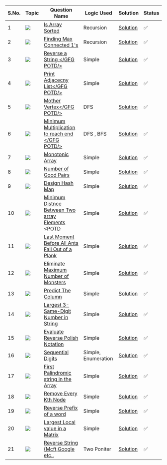 S.No. | Topic | Question Name | Logic Used | Solution | Status |
------|---------------|------------|-------|------|------|
1 | ![](https://img.shields.io/badge/Sorting-f0772b?style=for-the-badge&logo=array&logoColor=black) | [Is Array Sorted](https://leetcode.com/problems/check-if-array-is-sorted-and-rotated/) | Recursion | [Solution](https://github.com/himanshugupta09/LEETCODE_SOLUTIONS/blob/main/Basic-DSA-Quest/is-array-sorted.cpp) | ✅ |
2 | ![](https://img.shields.io/badge/Recursion-f0772b?style=for-the-badge&logo=array&logoColor=black) | [Finding Max Connected 1's](https://leetcode.com/problems/check-if-array-is-sorted-and-rotated/) | Recursion | [Solution](https://github.com/himanshugupta09/LEETCODE_SOLUTIONS/blob/main/Basic-DSA-Quest/length-of-connected-cells-of-1s.cpp) | ✅ |
3 | ![](https://img.shields.io/badge/String-f0772b?style=for-the-badge&logo=array&logoColor=black) | [Reverse a String </GFG POTD/>](https://practice.geeksforgeeks.org/problems/reverse-a-string/1) | Simple | [Solution](https://github.com/himanshugupta09/LEETCODE_SOLUTIONS/blob/main/Basic-DSA-Quest/reverse-a-string.cpp) | ✅ |
4 | ![](https://img.shields.io/badge/String-f0772b?style=for-the-badge&logo=array&logoColor=black) | [Print Adjacecny List</GFG POTD/>](https://practice.geeksforgeeks.org/problems/print-adjacency-list-1587115620/1) | Simple | [Solution](https://github.com/himanshugupta09/LEETCODE_SOLUTIONS/blob/main/Basic-DSA-Quest/print-adjacency-list.cpp) | ✅ |
5 | ![](https://img.shields.io/badge/Graph-f0772b?style=for-the-badge&logo=array&logoColor=black) | [Mother Vertex</GFG POTD/>](https://practice.geeksforgeeks.org/problems/mother-vertex/1) | DFS | [Solution](https://github.com/himanshugupta09/LEETCODE_SOLUTIONS/blob/main/Basic-DSA-Quest/mother-vertex.cp) | ✅ |
6 | ![](https://img.shields.io/badge/Graph-f0772b?style=for-the-badge&logo=array&logoColor=black) | [Minimum Multiplication to reach end </GFG POTD/>](https://practice.geeksforgeeks.org/problems/minimum-multiplications-to-reach-end/1) | DFS , BFS| [Solution](https://github.com/himanshugupta09/LEETCODE_SOLUTIONS/blob/main/Basic-DSA-Quest/minimum-multiplication-to-reach-end.cpp) | ✅ |
7 | ![](https://img.shields.io/badge/array-f0772b?style=for-the-badge&logo=array&logoColor=black) | [Monotonic Array](https://leetcode.com/problems/monotonic-array/description/?envType=daily-question&envId=2023-09-29) | Simple| [Solution](https://github.com/himanshugupta09/LEETCODE_SOLUTIONS/blob/main/Basic-DSA-Quest/monotonic-array.cpp) | ✅ |
8 | ![](https://img.shields.io/badge/array-f0772b?style=for-the-badge&logo=array&logoColor=black) | [Number of Good Pairs](https://leetcode.com/problems/number-of-good-pairs/description/) | Simple| [Solution](https://github.com/himanshugupta09/LEETCODE_SOLUTIONS/blob/main/Basic-DSA-Quest/number-of-good-pairs.cpp) | ✅ |
9 | ![](https://img.shields.io/badge/array-f0772b?style=for-the-badge&logo=array&logoColor=black) | [Design Hash Map](https://leetcode.com/problems/design-hashmap/description/) | Simple| [Solution](https://github.com/himanshugupta09/LEETCODE_SOLUTIONS/blob/main/Basic-DSA-Quest/design-hash-map.cpp) | ✅ |
10 | ![](https://img.shields.io/badge/array-f0772b?style=for-the-badge&logo=array&logoColor=black) | [Minimum Distnce Between Two array Elements <POTD](https://www.geeksforgeeks.org/problems/minimum-distance-between-two-numbers/1) | Simple| [Solution](https://github.com/himanshugupta09/LEETCODE_SOLUTIONS/blob/main/Basic-DSA-Quest/minimum-distance-between-two-numbers.cpp) | ✅ |
11 | ![](https://img.shields.io/badge/array-f0772b?style=for-the-badge&logo=array&logoColor=black) | [Last Moment Before All Ants Fall Out of a Plank](https://leetcode.com/problems/last-moment-before-all-ants-fall-out-of-a-plank/) | Simple| [Solution](https://github.com/himanshugupta09/LEETCODE_SOLUTIONS/blob/main/Basic-DSA-Quest/last-moment-before-all-ants-fall-out-of-a-plank.cpp) | ✅ |
12 | ![](https://img.shields.io/badge/array-f0772b?style=for-the-badge&logo=array&logoColor=black) | [Eliminate Maximum Number of Monsters](https://leetcode.com/problems/eliminate-maximum-number-of-monsters/) | Simple| [Solution](https://github.com/himanshugupta09/LEETCODE_SOLUTIONS/blob/main/Basic-DSA-Quest/eliminate-maximum-number-of-monsters.cpp) | ✅ |
13 | ![](https://img.shields.io/badge/Matrix-f0772b?style=for-the-badge&logo=array&logoColor=black) | [Predict The Column](https://www.geeksforgeeks.org/problems/predict-the-column/1) | Simple| [Solution](https://github.com/himanshugupta09/LEETCODE_SOLUTIONS/blob/main/Basic-DSA-Quest/predict-the-column.cpp) | ✅ |
14 | ![](https://img.shields.io/badge/Matrix-f0772b?style=for-the-badge&logo=array&logoColor=black) | [Largest 3-Same-Digit Number in String](https://leetcode.com/problems/largest-3-same-digit-number-in-string/) | Simple| [Solution](https://github.com/himanshugupta09/LEETCODE_SOLUTIONS/blob/main/Basic-DSA-Quest/largest-3-same-digit-number-in-string.cpp) | ✅ |
15 | ![](https://img.shields.io/badge/Stack-f0772b?style=for-the-badge&logo=array&logoColor=black) | [Evaluate Reverse Polish Notation](https://leetcode.com/problems/evaluate-reverse-polish-notation/) | Simple| [Solution](https://github.com/himanshugupta09/LEETCODE_SOLUTIONS/blob/main/Basic-DSA-Quest/evaluate-reverse-polish-notation.cpp) | ✅ |
16 | ![](https://img.shields.io/badge/Maths-f0772b?style=for-the-badge&logo=array&logoColor=black) | [Sequential Digits](https://leetcode.com/problems/sequential-digits/) | Simple, Enumeration| [Solution](https://github.com/himanshugupta09/LEETCODE_SOLUTIONS/blob/main/Basic-DSA-Quest/sequential-digits.py) | ✅ |
17 | ![](https://img.shields.io/badge/Maths-f0772b?style=for-the-badge&logo=array&logoColor=black) | [First Palindromic string in the Array](https://leetcode.com/problems/find-first-palindromic-string-in-the-array/) | Simple| [Solution](https://github.com/himanshugupta09/LEETCODE_SOLUTIONS/blob/main/Basic-DSA-Quest/find-first-palindromic-string-in-the-array.py) | ✅ |
18 | ![](https://img.shields.io/badge/LinkedList-f0772b?style=for-the-badge&logo=array&logoColor=black) | [Remove Every Kth Node](https://www.geeksforgeeks.org/problems/remove-every-kth-node/1) | Simple| [Solution](https://github.com/himanshugupta09/LEETCODE_SOLUTIONS/blob/main/Basic-DSA-Quest/remove-every-kth-node.cpp) | ✅ |
19 | ![](https://img.shields.io/badge/LinkedList-f0772b?style=for-the-badge&logo=array&logoColor=black) | [Reverse Prefix of a word](https://leetcode.com/problems/reverse-prefix-of-word/) | Simple| [Solution](https://github.com/himanshugupta09/LEETCODE_SOLUTIONS/blob/main/Basic-DSA-Quest/reverse-prefix-of-a-word.cpp) | ✅ |
20 | ![](https://img.shields.io/badge/Matrix-f0772b?style=for-the-badge&logo=array&logoColor=black) | [Largest Local value in a Matrix](https://leetcode.com/problems/largest-local-value-in-a-matrix/) | Simple| [Solution](https://github.com/himanshugupta09/LEETCODE_SOLUTIONS/blob/main/Basic-DSA-Quest/largest-local-value-in-a-matrix.cpp) | ✅ |
21 | ![](https://img.shields.io/badge/Matrix-f0772b?style=for-the-badge&logo=array&logoColor=black) | [Reverse String {Mcft,Google etc..](https://leetcode.com/problems/reverse-string/) |Two Poniter | [Solution](https://github.com/himanshugupta09/LEETCODE_SOLUTIONS/blob/main/Basic-DSA-Quest/reverse-string.cpp) | ✅ |











